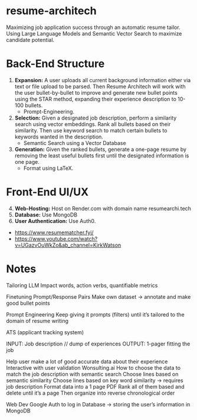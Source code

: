 # resume-architech
Maximizing job application success through an automatic resume tailor. Using Large Language Models and Semantic Vector Search to maximize candidate potential.

# Back-End Structure

1. **Expansion:** A user uploads all current background information either via text or file upload to be parsed. Then Resume Architech will work with the user bullet-by-bullet to improve and generate new bullet points using the STAR method, expanding their experience description to 10-100 bullets.
     - Prompt-Engineering.
2. **Selection:** Given a designated job description, perform a similarity search using vector embeddings. Rank all bullets based on their similarity. Then use keyword search to match certain bullets to keywords wanted in the description.
     - Semantic Search using a Vector Database
3. **Generation:** Given the ranked bullets, generate a one-page resume by removing the least useful bullets first until the designated information is one page.
     - Format using LaTeX.

# Front-End UI/UX

4. **Web-Hosting:** Host on Render.com with domain name resumearchi.tech
5. **Database:** Use MongoDB
6. **User Authentication:** Use Auth0.
   
- https://www.resumematcher.fyi/
- https://www.youtube.com/watch?v=UGazvOuWkZo&ab_channel=KirkWatson

# Notes

Tailoring
  LLM
  Impact words, action verbs, quantifiable metrics

Finetuning
  Prompt/Response Pairs
  Make own dataset → annotate and make good bullet points

Prompt Engineering
  Keep giving it prompts (filters) until it’s tailored to the domain of resume writing

ATS (applicant tracking system)

INPUT: Job description // dump of experiences
OUTPUT: 1-pager fitting the job

Help user make a lot of good accurate data about their experience
  Interactive with user validation
  Wonsulting.ai
How to choose the data to match the job description with semantic search
  Choose lines based on semantic similarity
  Choose lines based on key word similarity -> requires job description
Format data into a 1 page PDF
  Rank all of them based and delete until it’s a page
  Then organize into reverse chronological order

Web Dev
  Google Auth to log in
  Database -> storing the user’s information in MongoDB
